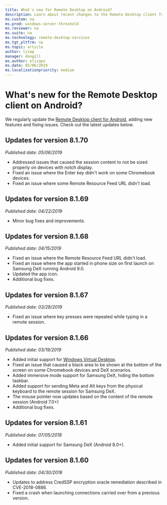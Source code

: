 ```yaml
---
title: What's new for Remote Desktop on Android?
description: Learn about recent changes to the Remote Desktop client for Android
ms.custom: na
ms.prod: windows-server-threshold
ms.reviewer: na
ms.suite: na
ms.technology: remote-desktop-services
ms.tgt_pltfrm: na
ms.topic: article
author: lizap
manager: dongill
ms.author: elizapo
ms.date: 05/06/2019
ms.localizationpriority: medium
---
```

# What's new for the Remote Desktop client on Android?

We regularly update the [Remote Desktop client for Android](remote-desktop-android.md), adding new features and fixing issues. Check out the latest updates below.

## Updates for version 8.1.70

*Published date: 05/06/2019*

- Addressed issues that caused the session content to not be sized properly on devices with notch display.
- Fixed an issue where the Enter key didn't work on some Chromebook devices.
- Fixed an issue where some Remote Resource Feed URL didn't load.

## Updates for version 8.1.69

*Published date: 04/22/2019*

- Minor bug fixes and improvements.

## Updates for version 8.1.68

*Published date: 04/15/2019*

- Fixed an issue where the Remote Resource Feed URL didn't load.
- Fixed an issue where the app started in phone size on first launch on Samsung DeX running Android 9.0.
- Updated the app icon.
- Additional bug fixes.

## Updates for version 8.1.67

*Published date: 03/28/2019*

- Fixed an issue where key presses were repeated while typing in a remote session.

## Updates for version 8.1.66

*Published date: 03/19/2019*

- Added initial support for [Windows Virtual Desktop](https://aka.ms/wvd).
- Fixed an issue that caused a black area to be shown at the bottom of the screen on some Chromebook devices and DeX scenarios.
- Added immersive mode support for Samsung DeX, hiding the bottom taskbar.
- Added support for sending Meta and Alt keys from the physical keyboard to the remote session for Samsung DeX.
- The mouse pointer now updates based on the content of the remote session (Android 7.0+)
- Additional bug fixes.

## Updates for version 8.1.61

*Published date: 07/05/2018*

- Added initial support for Samsung DeX (Android 8.0+).

## Updates for version 8.1.60

*Published date: 04/30/2018*

- Updates to address CredSSP encryption oracle remediation described in CVE-2018-0886.
- Fixed a crash when launching connections carried over from a previous version.

